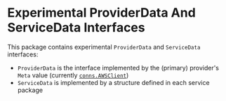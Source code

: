 # Experimental ProviderData And ServiceData Interfaces

This package contains experimental `ProviderData` and `ServiceData` interfaces:

* `ProviderData` is the interface implemented by the (primary) provider's `Meta` value (currently [`conns.AWSClient`](../../conns/awsclient.go))
* `ServiceData` is implemented by a structure defined in each service package
